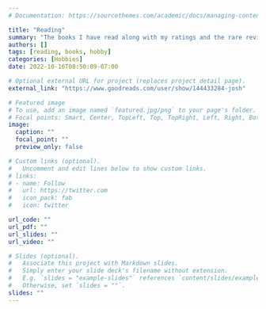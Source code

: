 ```yaml
---
# Documentation: https://sourcethemes.com/academic/docs/managing-content/

title: "Reading"
summary: "The books I have read along with my ratings and the rare review."
authors: []
tags: [reading, books, hobby]
categories: [Hobbies]
date: 2022-10-16T08:50:09-07:00

# Optional external URL for project (replaces project detail page).
external_link: "https://www.goodreads.com/user/show/144433284-josh"

# Featured image
# To use, add an image named `featured.jpg/png` to your page's folder.
# Focal points: Smart, Center, TopLeft, Top, TopRight, Left, Right, BottomLeft, Bottom, BottomRight.
image:
  caption: ""
  focal_point: ""
  preview_only: false

# Custom links (optional).
#   Uncomment and edit lines below to show custom links.
# links:
# - name: Follow
#   url: https://twitter.com
#   icon_pack: fab
#   icon: twitter

url_code: ""
url_pdf: ""
url_slides: ""
url_video: ""

# Slides (optional).
#   Associate this project with Markdown slides.
#   Simply enter your slide deck's filename without extension.
#   E.g. `slides = "example-slides"` references `content/slides/example-slides.md`.
#   Otherwise, set `slides = ""`.
slides: ""
---
```

